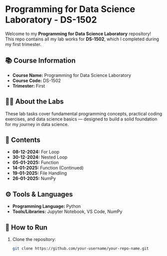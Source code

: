 # Programming for Data Science Laboratory - DS-1502

Welcome to my **Programming for Data Science Laboratory** repository!  
This repo contains all my lab works for **DS-1502**, which I completed during my first trimester.

## 📚 Course Information
- **Course Name:** Programming for Data Science Laboratory
- **Course Code:** DS-1502
- **Trimester:** First

## 🧑‍💻 About the Labs
These lab tasks cover fundamental programming concepts, practical coding exercises, and data science basics — designed to build a solid foundation for my journey in data science.

## 📂 Contents
- **08-12-2024:** For Loop
- **30-12-2024:** Nested Loop
- **05-01-2025:** Function
- **14-01-2025:** Function (Continued)
- **19-01-2025:** File Handling
- **26-01-2025:** NumPy

## ⚙️ Tools & Languages
- **Programming Language:** Python
- **Tools/Libraries:** Jupyter Notebook, VS Code, NumPy

## 🚀 How to Run
1. Clone the repository:
   ```bash
   git clone https://github.com/your-username/your-repo-name.git
